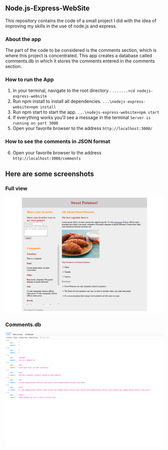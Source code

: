 ## Node.js-Express-WebSite

This repository contains the code of a small project I did with the idea of improving my skills in the use of node.js and express.


### About the app

The part of the code to be considered is the comments section, which is where this project is concentrated.
This app creates a database called comments.db in which it stores the comments entered in the comments section.

### How to run the App

  1. In your terminal, navigate to the root directory . `.......>cd nodejs-express-website`
  2. Run npm install to install all dependencies. `...\nodejs-express-website>npm install`
  3. Run npm start to start the app. `...\nodejs-express-website>npm start`
  4. If everything works you'll see a message in the terminal `Server is running on port 3000`
  5. Open your favorite browser to the address `http://localhost:3000/`

### How to see the comments in JSON format
  6. Open your favorite browser to the address `http://localhost:3000/comments`
  
## Here are some screenshots
  ### Full view
  <img src="Screenshots/Screenshot_Sweet_Potatoes.png" width="500">
    
  ### Comments.db
  <img src="Screenshots/Screenshot_1.png" width="500">

